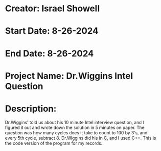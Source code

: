 # Creator: Israel Showell
# Start Date: 8-26-2024
# End Date: 8-26-2024
# Project Name: Dr.Wiggins Intel Question
# Description:
Dr.Wiggins' told us about his 10 minute Intel interview question, and I figured it out and wrote down the solution in 5 minutes on paper. 
The question was how many cycles does it take to count to 100 by 3's, and every 5th cycle, subtract 8. Dr.Wiggins did his in C, and I used C++. 
This is the code version of the program for my records.

